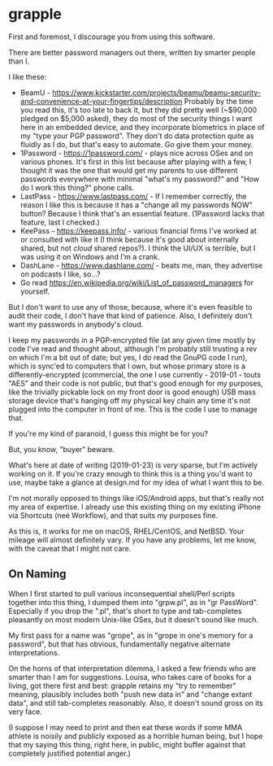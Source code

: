 # grapple

First and foremost, I discourage you from using this software.

There are better password managers out there, written by smarter
people than I.

I like these:

* BeamU - https://www.kickstarter.com/projects/beamu/beamu-security-and-convenience-at-your-fingertips/description
Probably by the time you read this, it's too late to back it, but
they did pretty well (~$90,000 pledged on $5,000 asked), they do
most of the security things I want here in an embedded device, and
they incorporate biometrics in place of my "type your PGP password".
They don't do data protection quite as fluidly as I do, but that's
easy to automate. Go give them your money.
* 1Password - https://1password.com/ - plays nice across OSes and
on various phones. It's first in this list because after playing
with a few, I thought it was the one that would get my parents to
use different passwords everywhere with minimal "what's my password?"
and "How do I work this thing?" phone calls.
* LastPass - https://www.lastpass.com/ - If I remember correctly,
the reason I like this is because it has a "change all my passwords
NOW" button? Because I think that's an essential feature. (1Password
lacks that feature, last I checked.)
* KeePass - https://keepass.info/ - various financial firms I've
worked at or consulted with like it (I think because it's good about
internally shared, but not *cloud* shared repos?). I think the UI/UX
is terrible, but I was using it on Windows and I'm a crank.
* DashLane - https://www.dashlane.com/ - beats me, man, they advertise
on podcasts I like, so...?
* Go read https://en.wikipedia.org/wiki/List_of_password_managers
for yourself.

But I don't want to use any of those, because, where it's even
feasible to audit their code, I don't have that kind of patience.
Also, I definitely don't want my passwords in anybody's cloud.

I keep my passwords in a PGP-encrypted file (at any given time
mostly by code I've read and thought about, although I'm probably
still trusting a rev on which I'm
a bit out of date; but yes, I do read the GnuPG code I run), which
is sync'ed to computers that I own, but whose primary store is a
differently-encrypted (commercial, the one I use
currently - 2019-01 - touts "AES" and their code is not public, but
that's good enough for my purposes, like the trivially pickable
lock on my front door is good enough) USB mass storage device that's
hanging off my physical key chain any time it's not plugged into
the computer in front of me. This is the code I use to manage that.

If you're my kind of paranoid, I guess this might be for you?

But, you know, "buyer" beware.

What's here at date of writing (2019-01-23) is *very* sparse, but
I'm actively working on it. If you're crazy enough to think this is
a thing you'd want to use, maybe take a glance at design.md for my
idea of what I want this to be.

I'm not morally opposed to things like iOS/Android apps, but that's
really not my area of expertise. I already use this existing thing on my
existing iPhone via Shortcuts (neé Workflow), and that suits my
purposes fine.

As this is, it works for me on macOS, RHEL/CentOS, and NetBSD. Your
mileage will almost definitely vary. If you have any problems, let
me know, with the caveat that I might not care.

## On Naming

When I first started to pull various inconsequential shell/Perl
scripts together into this thing, I dumped them into "grpw.pl", as
in "gr PassWord". Especially if you drop the ".pl", that's short to
type and tab-completes pleasantly on most modern Unix-like OSes, but
it doesn't sound like much.

My first pass for a name was "grope", as in "grope in one's memory
for a password", but that has obvious, fundamentally negative
alternate interpretations.

On the horns of that interpretation dilemma, I asked a few friends
who are smarter than I am for suggestions. Louisa, who takes care of
books for a living, got there first and best: grapple retains my "try to
remember" meaning, plausibly includes both "push new data in" and
"change extant data", and still tab-completes reasonably. Also, it
doesn't sound gross on its very face.

(I suppose I may need to print and then eat these words if some MMA
athlete is noisily and publicly exposed as a horrible human being,
but I hope that my saying this thing, right here, in public, might
buffer against that completely justified potential anger.)
